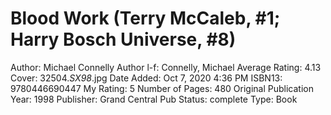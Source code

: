 # Blood Work (Terry McCaleb, #1; Harry Bosch Universe, #8)

Author: Michael Connelly
Author l-f: Connelly, Michael
Average Rating: 4.13
Cover: 32504._SX98_.jpg
Date Added: Oct 7, 2020 4:36 PM
ISBN13: 9780446690447
My Rating: 5
Number of Pages: 480
Original Publication Year: 1998
Publisher: Grand Central Pub
Status: complete
Type: Book